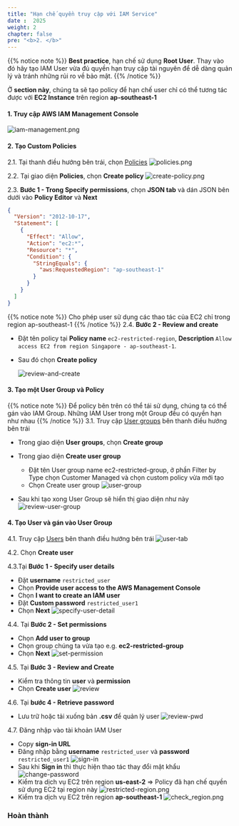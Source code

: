 ```yaml
---
title: "Hạn chế quyền truy cập với IAM Service"
date :  2025 
weight: 2
chapter: false
pre: "<b>2. </b>"
---
```


{{% notice note %}}
**Best practice**, hạn chế sử dụng **Root User**.
Thay vào đó hãy tạo IAM User vừa đủ quyền hạn truy cập tài nguyên để dễ dàng quản lý và tránh những rủi ro về bảo mật.
{{% /notice %}}


Ở **section này**,
chúng ta sẽ tạo policy để hạn chế user chỉ có thể tương tác được với **EC2 Instance** trên region **ap-southeast-1**

#### 1. Truy cập AWS IAM Management Console


![iam-management.png](/images/2-restrict-access/iam-management.png)

#### 2. Tạo Custom Policies
2.1. Tại thanh điều hướng bên trái, chọn
[Policies](https://us-east-1.console.aws.amazon.com/iam/home?region=ap-southeast-1#/policies)
![policies.png](/images/2-restrict-access/2.2.png)

2.2. Tại giao diện **Policies**, chọn **Create policy**
![create-policy.png](/images/2-restrict-access/2.3.png)

2.3. **Bước 1 - Trong Specify permissions**, chọn **JSON tab** và dán JSON bên dưới vào **Policy Editor** và **Next**
```json
{
  "Version": "2012-10-17",
  "Statement": [
    {
      "Effect": "Allow",
      "Action": "ec2:*",
      "Resource": "*",
      "Condition": {
        "StringEquals": {
          "aws:RequestedRegion": "ap-southeast-1"
        }
      }
    }
  ]
}
```
{{% notice note %}}
Cho phép user sử dụng các thao tác của EC2 chỉ trong region ap-southeast-1
{{% /notice %}}
2.4. **Bước 2 - Review and create**
- Đặt tên policy tại **Policy name** `ec2-restricted-region`, **Description** `Allow access EC2 from region Singapore - ap-southeast-1`.
- Sau đó chọn **Create policy**


    ![review-and-create](/images/2-restrict-access/2.5.png)


#### 3. Tạo một User Group và Policy
{{% notice note %}}
Để policy bên trên có thể tái sử dụng, chúng ta có thể gán vào IAM Group. Những IAM User trong một Group đều có quyền hạn
như nhau
{{% /notice %}}
3.1. Truy cập [User groups](https://us-east-1.console.aws.amazon.com/iam/home?region=ap-southeast-1#/groups) bên thanh điều hướng bên trái
 - Trong giao diện **User groups**, chọn **Create group**
 - Trong giao diện **Create user group**
    - Đặt tên User group name ec2-restricted-group, ở phần Filter by Type chọn Customer Managed và chọn custom policy vừa mới tạo
    - Chọn Create user group
![user-group](/images/2-restrict-access/2.6.png)

- Sau khi tạo xong User Group sẽ hiển thị giao diện như này
  ![review-user-group](/images/2-restrict-access/2.7.png)

#### 4. Tạo User và gán vào User Group
4.1. Truy cập [Users](https://us-east-1.console.aws.amazon.com/iam/home?region=ap-southeast-1#/users) bên thanh điều hướng bên trái
![user-tab](/images/2-restrict-access/2.9.png)

4.2. Chọn **Create user**

4.3.Tại **Bước 1 - Specify user details**
- Đặt **username** `restricted_user`
- Chọn **Provide user access to the AWS Management Console**
- Chọn **I want to create an IAM user**
- Đặt **Custom password** `restricted_user1`
- Chọn **Next**
![specify-user-detail](/images/2-restrict-access/2.9.png)

4.4. Tại **Bước 2 - Set permissions**
- Chọn **Add user to group**
- Chọn group chúng ta vừa tạo e.g. **ec2-restricted-group**
- Chọn **Next**
![set-permission](/images/2-restrict-access/set-permission.png)

4.5. Tại **Bước 3 - Review and Create**

- Kiểm tra thông tin **user** và **permission**
- Chọn **Create user**
![review](/images/2-restrict-access/review.png)


4.6. Tại **bước 4 - Retrieve password**
- Lưu trữ hoặc tải xuống bản **.csv** để quản lý user
![review-pwd](/images/2-restrict-access/review-pwd.png)

4.7. Đăng nhập vào tài khoản IAM User
- Copy **sign-in URL**
- Đăng nhập bằng **username** `restricted_user` và **password** `restricted_user1`
  ![sign-in](/images/2-restrict-access/sigin.png)
- Sau khi **Sign in** thì thực hiện thao tác thay đổi mật khẩu
  ![change-password](/images/2-restrict-access/change-password.png)
- Kiểm tra dịch vụ EC2 trên region **us-east-2** => Policy đã hạn chế quyền sử dụng EC2 tại region này
  ![restricted-region.png](/images/2-restrict-access/restricted-region.png)
- Kiểm tra dịch vụ EC2 trên region **ap-southeast-1**
  ![check_region.png](/images/2-restrict-access/check_region.png)

### **Hoàn thành**
